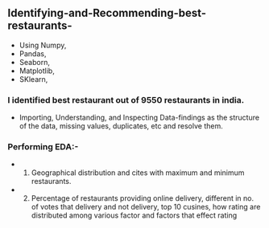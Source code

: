 ## Identifying-and-Recommending-best-restaurants-
+ Using Numpy,
+ Pandas,
+ Seaborn,
+ Matplotlib,
+ SKlearn, 
### I identified best restaurant out of 9550 restaurants in india.
+ Importing, Understanding, and Inspecting Data-findings as the structure of the data, missing values, duplicates, etc and  resolve them.
### Performing EDA:- 
+ 1. Geographical distribution and cites with maximum and minimum  restaurants.
+ 2. Percentage of restaurants providing online delivery, different in no. of votes that delivery and not delivery, top 10 cusines, how rating are distributed among various factor and factors that effect rating
